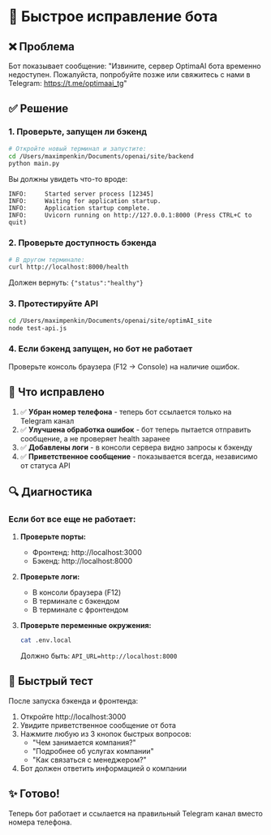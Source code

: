 # 🔧 Быстрое исправление бота

## ❌ Проблема
Бот показывает сообщение: "Извините, сервер OptimaAI бота временно недоступен. Пожалуйста, попробуйте позже или свяжитесь с нами в Telegram: https://t.me/optimaai_tg"

## ✅ Решение

### 1. Проверьте, запущен ли бэкенд
```bash
# Откройте новый терминал и запустите:
cd /Users/maximpenkin/Documents/openai/site/backend
python main.py
```

Вы должны увидеть что-то вроде:
```
INFO:     Started server process [12345]
INFO:     Waiting for application startup.
INFO:     Application startup complete.
INFO:     Uvicorn running on http://127.0.0.1:8000 (Press CTRL+C to quit)
```

### 2. Проверьте доступность бэкенда
```bash
# В другом терминале:
curl http://localhost:8000/health
```

Должен вернуть: `{"status":"healthy"}`

### 3. Протестируйте API
```bash
cd /Users/maximpenkin/Documents/openai/site/optimAI_site
node test-api.js
```

### 4. Если бэкенд запущен, но бот не работает
Проверьте консоль браузера (F12 → Console) на наличие ошибок.

## 🎯 Что исправлено

1. ✅ **Убран номер телефона** - теперь бот ссылается только на Telegram канал
2. ✅ **Улучшена обработка ошибок** - бот теперь пытается отправить сообщение, а не проверяет health заранее
3. ✅ **Добавлены логи** - в консоли сервера видно запросы к бэкенду
4. ✅ **Приветственное сообщение** - показывается всегда, независимо от статуса API

## 🔍 Диагностика

### Если бот все еще не работает:

1. **Проверьте порты:**
   - Фронтенд: http://localhost:3000
   - Бэкенд: http://localhost:8000

2. **Проверьте логи:**
   - В консоли браузера (F12)
   - В терминале с бэкендом
   - В терминале с фронтендом

3. **Проверьте переменные окружения:**
   ```bash
   cat .env.local
   ```
   Должно быть: `API_URL=http://localhost:8000`

## 🚀 Быстрый тест

После запуска бэкенда и фронтенда:

1. Откройте http://localhost:3000
2. Увидите приветственное сообщение от бота
3. Нажмите любую из 3 кнопок быстрых вопросов:
   - "Чем занимается компания?"
   - "Подробнее об услугах компании"
   - "Как связаться с менеджером?"
4. Бот должен ответить информацией о компании

## ✨ Готово!

Теперь бот работает и ссылается на правильный Telegram канал вместо номера телефона.